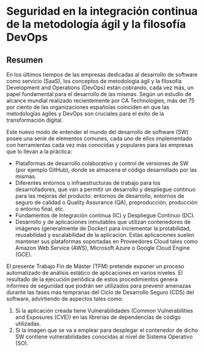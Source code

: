 # Seguridad en la integración continua de la metodología ágil y la filosofía DevOps

## Resumen

En los últimos tiempos de las empresas dedicadas al desarrollo de software como servicio (SaaS), los conceptos de metodología ágil y la filosofía Development and Operations (DevOps) están cobrando, cada vez más, un papel fundamental para el desarrollo de las mismas. Según un estudio de alcance mundial realizado recientemente por CA Technologies, más del 75 por ciento de las organizaciones españolas coinciden en que las metodologías ágiles y DevOps son cruciales para el éxito de la transformación digital.

Este nuevo modo de entender el mundo del desarrollo de software (SW) posee una serie de elementos comunes, cada uno de ellos implementado con herramientas cada vez más conocidas y populares para las empresas que lo llevan a la práctica:

* Plataformas de desarrollo colaborativo y control de versiones de SW (por ejemplo GitHub), donde se almacena el código desarrollado por las mismas.
* Diferentes entornos o infraestructuras de trabajo para los desarrolladores, que van a permitir un desarrollo y despliegue continuo para las mejoras del producto: entornos de desarrollo, entornos de seguro de calidad o Quality Assurance (QA), preproducción, producción o entorno final, etc. 
* Fundamentos de Integración continua (IC) y Despliegue Continuo (DC).
* Desarrollo y de aplicaciones inmutables que utilizan contenedores de imágenes (generalmente de Docker) para incrementar la protabilidad, reusabilidad y escalabilidad de la aplicación. Estas aplicaciones suelen mantener sus plataformas soportadas en Proveedores Cloud tales como Amazon Web Service (AWS), Microsoft Azure o Google Cloud Engine (GCE). 

El presente Trabajo Fin de Máster (TFM) pretende exponer un proceso automatizado de análisis estático de aplicaciones en varios niveles. El resultado de la ejecución periódica de estos procedimientos genera informes de seguridad que podrán ser utilizados para prevenir amenazas durante las fases más tempranas del Ciclo de Desarrollo Seguro (CDS) del software, advirtiendo de aspectos tales como:

1. Si la aplicación creada tiene Vulnerabilidades (Common Vulnerabilities and Exposures (CVE)) en las librerías de dependencias de código utilizadas.
2. Si la imagen que se va a emplear para desplegar el contenedor de dicho SW contiene vulnerabilidades conocidas al nivel de Sistema Operativo (SO).